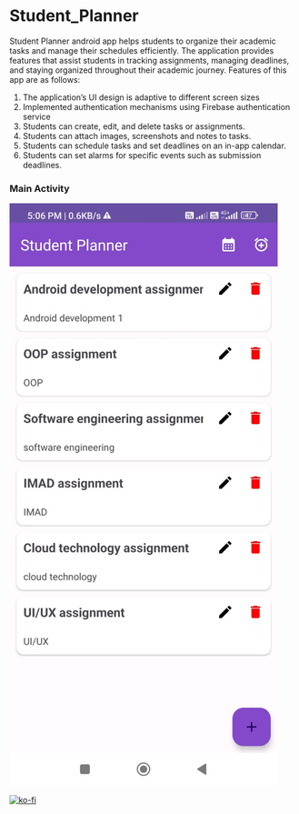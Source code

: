 
# Student_Planner
Student Planner android app helps students to organize their academic tasks and manage their schedules efficiently. The application provides features that assist students in tracking assignments, managing deadlines, and staying organized throughout their academic journey. Features of this app are as follows:
1. The application’s UI design is adaptive to different screen sizes
2. Implemented authentication mechanisms using Firebase authentication service
3. Students can create, edit, and delete tasks or assignments.
4. Students can attach images, screenshots and notes to tasks.
5. Students can schedule tasks and set deadlines on an in-app calendar.
6. Students can set alarms for specific events such as submission deadlines.

### Main Activity
![App image](imageFolder/image1.jpeg)

[![ko-fi](https://ko-fi.com/img/githubbutton_sm.svg)](https://ko-fi.com/M4M515CIMK)
